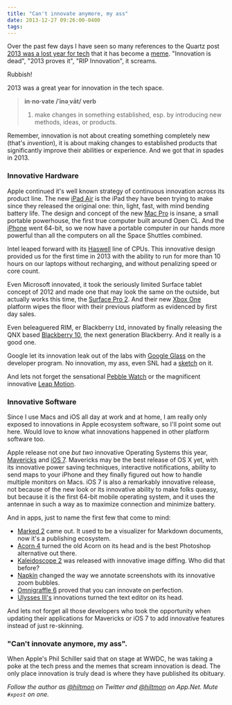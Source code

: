 ```yaml
---
title: "Can't innovate anymore, my ass"
date: 2013-12-27 09:26:00-0400
tags: 
---
```


Over the past few days I have seen so many references to the Quartz post [2013 was a lost year for tech](http://qz.com/161443/2013-was-a-lost-year-for-tech/) that it has become a [meme](http://en.wikipedia.org/wiki/Meme). "Innovation is dead", "2013 proves it", "RIP Innovation", it screams.

Rubbish!

2013 was a great year for innovation in the tech space.

> **in·no·vate  /ˈinəˌvāt/  verb**  
> 1. make changes in something established, esp. by introducing new methods, ideas, or products.

Remember, innovation is not about creating something completely new (that's *invention*), it is about making changes to established products that significantly improve their abilities or experience. And we got that in spades in 2013.

### Innovative Hardware

Apple continued it's well known strategy of continuous innovation across its product line. The new [iPad Air](http://www.apple.com/ipad-air/) is the iPad they have been trying to make since they released the original one: thin, light, fast, with mind bending battery life. The design and concept of the new [Mac Pro](http://www.apple.com/mac-pro/) is insane, a small portable powerhouse, the first true computer built around Open CL. And the [iPhone](http://www.apple.com/iphone-5s/) went 64-bit, so we now have a portable computer in our hands more powerful than all the computers on all the Space Shuttles combined.

Intel leaped forward with its [Haswell](http://www.intel.com/content/www/us/en/processors/core/4th-gen-core-processor-family.html) line of CPUs. This innovative design provided us for the first time in 2013 with the ability to run for more than 10 hours on our laptops without recharging, and without penalizing speed or core count.

Even Microsoft innovated, it took the seriously limited Surface tablet concept of 2012 and made one that may look the same on the outside, but actually works this time, the [Surface Pro 2](http://www.microsoft.com/surface/en-us/products/surface-pro-2). And their new [Xbox One](http://www.xbox.com/en-US/xbox-one/innovation) platform wipes the floor with their previous platform as evidenced by first day sales.

Even beleaguered RIM, er Blackberry Ltd, innovated by finally releasing the QNX based [Blackberry 10](http://global.blackberry.com/blackberry-10.html), the next generation Blackberry. And it really is a good one.

Google let its innovation leak out of the labs with [Google Glass](http://www.google.com/glass/start/) on the developer program. No innovation, my ass, even SNL had a [sketch](http://www.npr.org/blogs/alltechconsidered/2013/05/06/181623462/video-snl-tries-on-google-glass) on it.

And lets not forget the sensational [Pebble Watch](https://getpebble.com/) or the magnificent innovative [Leap Motion](https://www.leapmotion.com/).

### Innovative Software

Since I use Macs and iOS all day at work and at home, I am really only exposed to innovations in Apple ecosystem software, so I'll point some out here. <span class="light">Would love to know what innovations happened in other platform software too.</span>

Apple release not one *but two* innovative Operating Systems this year, [Mavericks](http://www.apple.com/osx/) and [iOS 7](http://www.apple.com/ios/). Mavericks may be the best release of OS X yet, with its innovative power saving techniques, interactive notifications, ability to send maps to your iPhone and they finally figured out how to handle multiple monitors on Macs. iOS 7 is also a remarkably innovative release, not because of the new look or its innovative ability to make folks queasy, but because it is the first 64-bit mobile operating system, and it uses the antennae in such a way as to maximize connection and minimize battery.

And in apps, just to name the first few that come to mind:

* [Marked 2](http://marked2app.com/) came out. It used to be a visualizer for Markdown documents, now it's a publishing ecosystem.
* [Acorn 4](http://www.flyingmeat.com/acorn/) turned the old Acorn on its head and is the best Photoshop alternative out there.
* [Kaleidoscope 2](http://www.kaleidoscopeapp.com/) was released with innovative image diffing. Who did that before?
* [Napkin](http://aged-and-distilled.com/napkin/) changed the way we annotate screenshots with its innovative zoom bubbles.
* [Omnigraffle 6](http://www.omnigroup.com/omnigraffle) proved that you can innovate on perfection.
* [Ulysses III's](http://www.ulyssesapp.com/) innovations turned the text editor on its head.

And lets not forget all those developers who took the opportunity when updating their applications for Mavericks or iOS 7 to add innovative features instead of just re-skinning.

### "Can't innovate anymore, my ass".

When Apple's Phil Schiller said that on stage at WWDC, he was taking a poke at the tech press and the memes that scream innovation is dead. The only place innovation is truly dead is where they have published its obituary.

*Follow the author as [@hiltmon](https://twitter.com/hiltmon) on Twitter and [@hiltmon](http://alpha.app.net/hiltmon) on App.Net. Mute `#xpost` on one.*
